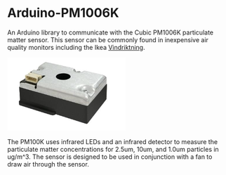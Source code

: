 # Arduino-PM1006K

An Arduino library to communicate with the Cubic PM1006K particulate matter sensor. This sensor can be commonly found in inexpensive air quality monitors including the Ikea [Vindriktning](https://www.ikea.com/ca/en/p/vindriktning-air-quality-sensor-60515911/).

!["PM1006K](./assets/pm1006k.png "PM1006K")

The PM100K uses infrared LEDs and an infrared detector to measure the particulate matter concentrations for 2.5um, 10um, and 1.0um particles in ug/m^3. The sensor is designed to be used in conjunction with a fan to draw air through the sensor. 